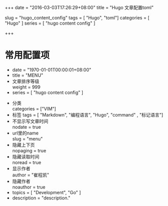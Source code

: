 +++
date = "2016-03-03T17:26:29+08:00"
title = "Hugo 文章配置toml"

slug = "hugo_content_config"
tags = [ "Hugo", "toml"]
categories = [
  "Hugo"
]
series = [ "hugo content config" ]

+++
# 常用配置项


* date = "1970-01-01T00:00:01+08:00"
* title = "MENU"
* 文章排序等级  
  weight = 999
* series = [ "hugo content config" ]
<!--more-->
* 分类  
  categories = ["VIM"]
* 标签
  tags = [ "Markdown", "编程语言", "Hugo", "command" , "标记语言"]
* 不显示写文章时间  
  nodate = true
* url里的name  
  slug = "menu"
* 隐藏上下页  
  nopaging = true
* 隐藏读取时间  
  noread = true
* 显示作者  
  author = "崔程凯"
* 隐藏作者  
  noauthor = true
* topics = [ "Development", "Go" ]
* description = "description."
